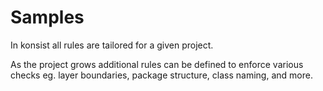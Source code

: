 # Samples

In konsist all rules are tailored for a given project.&#x20;

As the project grows additional rules can be defined to enforce various checks eg. layer boundaries, package structure, class naming, and more.
